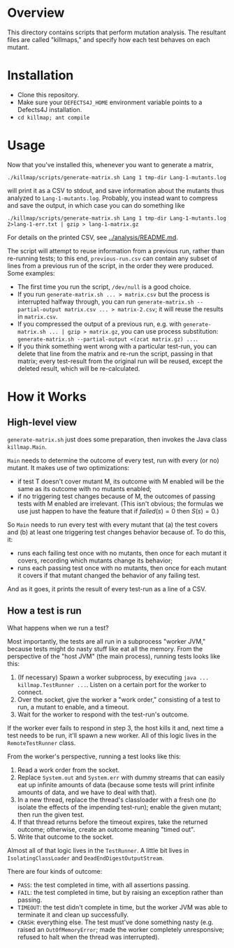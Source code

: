 Overview
========

This directory contains scripts that perform mutation analysis.
The resultant files are called "killmaps," and specify how each test behaves on each mutant.


Installation
============

- Clone this repository.
- Make sure your `DEFECTS4J_HOME` environment variable points to a Defects4J installation.
- `cd killmap; ant compile`


Usage
=====

Now that you've installed this, whenever you want to generate a matrix,

    ./killmap/scripts/generate-matrix.sh Lang 1 tmp-dir Lang-1-mutants.log

will print it as a CSV to stdout, and save information about the mutants thus analyzed to `Lang-1-mutants.log`. Probably, you instead want to compress and save the output, in which case you can do something like

    ./killmap/scripts/generate-matrix.sh Lang 1 tmp-dir Lang-1-mutants.log 2>lang-1-err.txt | gzip > lang-1-matrix.gz

For details on the printed CSV, see [../analysis/README.md](../analysis/README.md).

The script will attempt to reuse information from a previous run, rather than re-running tests; to this end, `previous-run.csv` can contain any subset of lines from a previous run of the script, in the order they were produced. Some examples:

- The first time you run the script, `/dev/null` is a good choice.
- If you run `generate-matrix.sh ... > matrix.csv` but the process is interrupted halfway through, you can run `generate-matrix.sh --partial-output matrix.csv ... > matrix-2.csv`; it will reuse the results in `matrix.csv`.
- If you compressed the output of a previous run, e.g. with `generate-matrix.sh ... | gzip > matrix.gz`, you can use process substitution: `generate-matrix.sh --partial-output <(zcat matrix.gz) ...`.
- If you think something went wrong with a particular test-run, you can delete that line from the matrix and re-run the script, passing in that matrix; every test-result from the original run will be reused, except the deleted result, which will be re-calculated.


How it Works
============

High-level view
---------------

`generate-matrix.sh` just does some preparation, then invokes the Java class `killmap.Main`.

`Main` needs to determine the outcome of every test, run with every (or no) mutant. It makes use of two optimizations:

- if test T doesn't cover mutant M, its outcome with M enabled will be the same as its outcome with no mutants enabled;
- if no triggering test changes because of M, the outcomes of passing tests with M enabled are irrelevant. (This isn't obvious; the formulas we use just happen to have the feature that if $failed(s)=0$ then $S(s)=0$.)

So `Main` needs to run every test with every mutant that (a) the test covers and (b) at least one triggering test changes behavior because of. To do this, it:

- runs each failing test once with no mutants, then once for each mutant it covers, recording which mutants change its behavior;
- runs each passing test once with no mutants, then once for each mutant it covers if that mutant changed the behavior of any failing test.

And as it goes, it prints the result of every test-run as a line of a CSV.


How a test is run
-----------------

What happens when we run a test?

Most importantly, the tests are all run in a subprocess "worker JVM," because tests might do nasty stuff like eat all the memory. From the perspective of the "host JVM" (the main process), running tests looks like this:

1. (If necessary) Spawn a worker subprocess, by executing `java ... killmap.TestRunner ...`. Listen on a certain port for the worker to connect.
2. Over the socket, give the worker a "work order," consisting of a test to run, a mutant to enable, and a timeout.
3. Wait for the worker to respond with the test-run's outcome.

If the worker ever fails to respond in step 3, the host kills it and, next time a test needs to be run, it'll spawn a new worker. All of this logic lives in the `RemoteTestRunner` class.

From the worker's perspective, running a test looks like this:

1. Read a work order from the socket.
2. Replace `System.out` and `System.err` with dummy streams that can easily eat up infinite amounts of data (because some tests will print infinite amounts of data, and we have to deal with that).
3. In a new thread, replace the thread's classloader with a fresh one (to isolate the effects of the impending test-run); enable the given mutant; then run the given test.
4. If that thread returns before the timeout expires, take the returned outcome; otherwise, create an outcome meaning "timed out".
5. Write that outcome to the socket.

Almost all of that logic lives in the `TestRunner`. A little bit lives in `IsolatingClassLoader` and `DeadEndDigestOutputStream`.

There are four kinds of outcome:

- `PASS`: the test completed in time, with all assertions passing.
- `FAIL`: the test completed in time, but by raising an exception rather than passing.
- `TIMEOUT`: the test didn't complete in time, but the worker JVM was able to terminate it and clean up successfully.
- `CRASH`: everything else. The test must've done something nasty (e.g. raised an `OutOfMemoryError`; made the worker completely unresponsive; refused to halt when the thread was interrupted).
